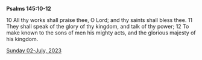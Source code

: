 **Psalms 145:10-12**

10 All thy works shall praise thee, O Lord; and thy saints shall bless thee. 11 They shall speak of the glory of thy kingdom, and talk of thy power; 12 To make known to the sons of men his mighty acts, and the glorious majesty of his kingdom.

[Sunday 02-July, 2023](https://t.me/s/daily_scripture)
